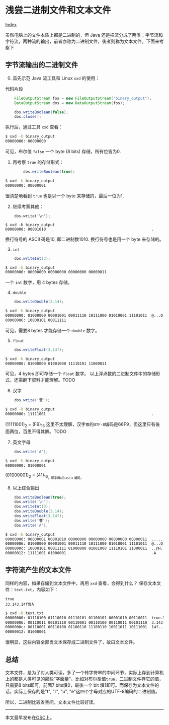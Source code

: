 # 浅尝二进制文件和文本文件

[Index](index.md)

虽然电脑上的文件本质上都是二进制的，但 Java 还是把流分成了两类：字节流和字符流，两种流的输出，前者亦称为二进制文件，後者则称为文本文件。下面来考察下

## 字节流输出的二进制文件

0. 首先示范 Java 流工具和 Linux ``xxd`` 的使用：

代码片段
``` Java
    FileOutputStream fos = new FileOutputStream("binary_output");
    DataOutputStream dos = new DataOutputStream(fos);

    dos.writeBoolean(false);
    dos.close();
```
执行后，通过工具 ``xxd`` 查看：
``` bash
$ xxd -b binary_output 
00000000: 00000000                                     
```
可见，布尔值 ``false`` 一个 byte (8 bits) 存储，所有位皆为0.

1. 再考察 ``true`` 的存储形式：

``` Java
        dos.writeBoolean(true);
```
``` bash
$ xxd -b binary_output 
00000000: 00000001        
```          
很清楚地看到 ``true`` 也是以一个 byte 来存储的，最后一位为1.

2. 继续考察其他：

```
    dos.write('\n');
```
```
$ xxd -b binary_output 
00000000: 00001010                                               .
```
换行符号的 ASCII 码是10, 即二进制数1010. 换行符号也是用一个 byte 来存储的。

3. ``int``

```java
    dos.writeInt(3);
```

```bash
$ xxd -b binary_output 
00000000: 00000000 00000000 00000000 00000011          
```

一个 ``int`` 数字，用 4 bytes 存储。

4. ``double``

```java
    dos.writeDouble(3.14);
```

```bash
$ xxd -b binary_output 
00000000: 01000000 00001001 00011110 10111000 01010001 11101011  @...Q.
00000006: 10000101 00011111                             
```

可见，需要8 bytes 才能存储一个 ``double`` 数字。

5. ``float``

```java
    dos.writeFloat(3.14f);
```

```bash
$ xxd -b binary_output 
00000000: 01000000 01001000 11110101 11000011            
```

可见，4 bytes 即可存储一个 ``float`` 数字。
以上浮点数的二进制文件中的存储形式，还需翻下资料才能理解。TODO

6. 汉字

```java
    dos.write('曹');
```

```bash
$ xxd -b binary_output 
00000000: 11111001                                               .
```
(11111001)<sub>2</sub> = (F9)<sub>16</sub>
这里不太理解，汉字``曹``的``UTF-8``编码是66F9，但这里只有後面两位，百思不得其解。TODO

7. 英文字母

```java
    dos.write('A');
```

```bash
$ xxd -b binary_output 
00000000: 01000001                                        
```

(01000001)<sub>2</sub> = (41)<sub>16<sub>，即字母``A``的 ``ASCII`` 编码。

8. 以上综合输出

```java
    dos.writeBoolean(true);
    dos.write('\n');
    dos.writeInt(3);
    dos.writeDouble(3.14);
    dos.writeFloat(3.14f);
    dos.write('曹');
    dos.write('A');
```

```bash
$ xxd -b binary_output 
00000000: 00000001 00001010 00000000 00000000 00000000 00000011  ......
00000006: 01000000 00001001 00011110 10111000 01010001 11101011  @...Q.
0000000c: 10000101 00011111 01000000 01001000 11110101 11000011  ..@H..
00000012: 11111001 01000001                                      .A
```

## 字符流产生的文本文件

同样的内容，如果存储到文本文件中，再用 ``xxd`` 查看，会得到什么？
保存文本文件：``text.txt``，内容如下：

```plaintext
true
33.143.14f曹A
```

```bash
$ xxd -b text.txt 
00000000: 01110100 01110010 01110101 01100101 00001010 00110011  true.3
00000006: 00110011 00101110 00110001 00110100 00110011 00101110  3.143.
0000000c: 00110001 00110100 01100110 11100110 10011011 10111001  14f...
00000012: 01000001                                                                                                 A
```

很明显，这些内容全部当文本保存成二进制文件了，故曰文本文件。

## 总结

文本文件，是为了对人类可读，多了一个转字符串的中间环节，实际上存到计算机上的都是人类可见的那些“字面量”。比如对布尔型值``true``，二进制文件存它的值，只需要8 bits即可，前面7 bits填0，最後一个 bit 填1即可。而保存为文本文件的话，实际上保存的是"t", "r", "u", "e"这四个字母对应的UTF-8编码的二进制值。

所以，二进制比较省空间，文本文件比较好读。

---

本文最早发布在[OSC](https://my.oschina.net/iridium/blog/841566)上。